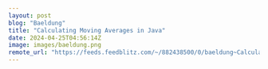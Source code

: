 ```yaml
---
layout: post
blog: "Baeldung"
title: "Calculating Moving Averages in Java"
date: 2024-04-25T04:56:14Z
image: images/baeldung.png
remote_url: "https://feeds.feedblitz.com/~/882438500/0/baeldung~Calculating-Moving-Averages-in-Java"
---
```

